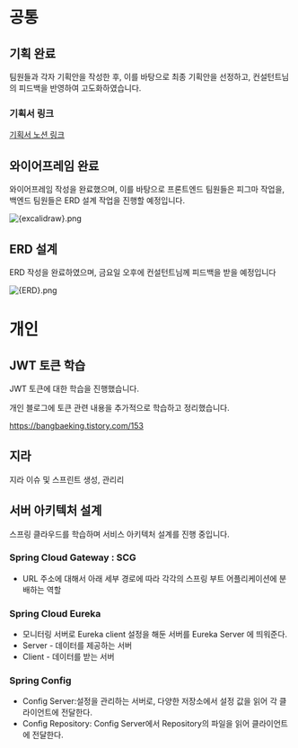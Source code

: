 # 공통

## 기획 완료

팀원들과 각자 기획안을 작성한 후, 이를 바탕으로 최종 기획안을 선정하고, 컨설턴트님의 피드백을 반영하여 고도화하였습니다.

### 기획서 링크

[기획서 노션 링크](https://patch-country-94e.notion.site/174539f595068175af54f485cc38f558)


## 와이어프레임 완료

와이어프레임 작성을 완료했으며, 이를 바탕으로 프론트엔드 팀원들은 피그마 작업을, 백엔드 팀원들은 ERD 설계 작업을 진행할 예정입니다.

![{excalidraw}.png](images/excalidraw.png)
## ERD 설계

ERD 작성을 완료하였으며, 금요일 오후에 컨설턴트님께 피드백을 받을 예정입니다

![{ERD}.png](images/ERD.png)

# 개인

## JWT 토큰 학습

JWT 토큰에 대한 학습을 진행했습니다.

개인 블로그에 토큰 관련 내용을 추가적으로 학습하고 정리했습니다.

https://bangbaeking.tistory.com/153

## 지라

지라 이슈 및 스프린트 생성, 관리리

## 서버 아키텍처 설계

스프링 클라우드를 학습하며 서비스 아키텍처 설계를 진행 중입니다.

### Spring Cloud Gateway : SCG

- URL 주소에 대해서 아래 세부 경로에 따라 각각의 스프링 부트 어플리케이션에 분배하는 역할

### Spring Cloud Eureka

- 모니터링 서버로 Eureka client 설정을 해둔 서버를 Eureka Server 에 띄워준다.
- Server - 데이터를 제공하는 서버
- Client - 데이터를 받는 서버

### Spring Config

- Config Server:설정을 관리하는 서버로, 다양한 저장소에서 설정 값을 읽어 각 클라이언트에 전달한다.
- Config Repository: Config Server에서 Repository의 파일을 읽어 클라이언트에 전달한다.
